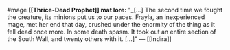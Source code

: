 #mage 
__[[Thrice-Dead Prophet]] mat lore:__
"_\[...\]
The second time we fought the creature, its minions put us to our paces. Frayla, an inexperienced mage, met her end that day, crushed under the enormity of the thing as it fell dead once more. In some death spasm. It took out an entire section of the South Wall, and twenty others with it.
\[...\]" ― [[Indira]]